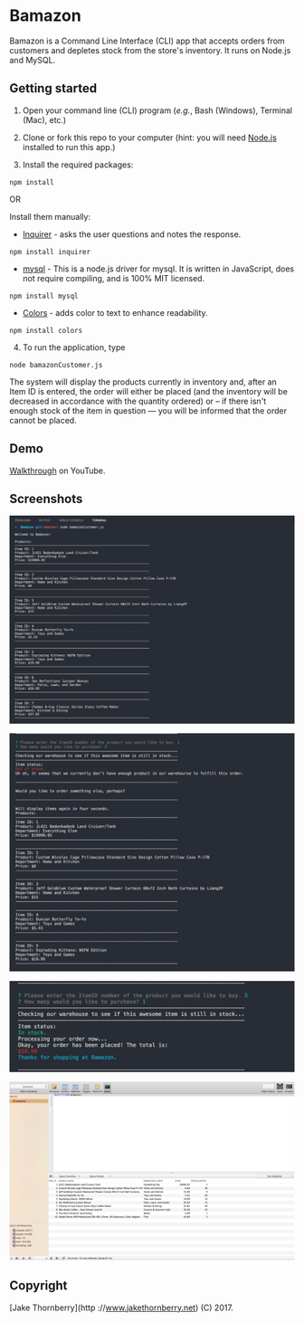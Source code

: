# Bamazon
Bamazon is a Command Line Interface (CLI) app that accepts orders from customers and depletes stock from the store's inventory. It runs on Node.js and MySQL. 

## Getting started

1. Open your command line (CLI) program (*e.g.*, Bash (Windows), Terminal (Mac), etc.)

2. Clone or fork this repo to your computer (hint: you will need [Node.js](https://nodejs.org/en/download/) installed to run this app.)

3. Install the required packages:
```
npm install
```

OR

Install them manually:

   * [Inquirer](https://www.npmjs.com/package/inquirer) - asks the user questions and notes the response.
   ````
   npm install inquirer
   ````
   * [mysql](https://www.npmjs.com/package/mysql) -
   This is a node.js driver for mysql. It is written in JavaScript, does not require compiling, and is 100% MIT licensed.
   ````
   npm install mysql
   ````
   * [Colors](https://www.npmjs.com/package/colors) - adds color to text to enhance readability.
   ````
   npm install colors
   ````
4. To run the application, type 
```
node bamazonCustomer.js
```
The system will display the products currently in inventory and, after an Item ID is entered, the order will either be placed (and the inventory will be decreased in accordance with the quantity ordered) or – if there isn't enough stock of the item in question — you will be informed that the order cannot be placed. 

## Demo

[Walkthrough](https://youtu.be/CUhP7hABPhg) on YouTube.

## Screenshots

![Customer Experience](images/bamazon-01.png)

![Customer Experience](images/bamazon-02.png)

![Customer Experience](images/bamazon-03.png)

![Customer Experience](images/bamazon-04.png)

## Copyright

[Jake Thornberry](http
://www.jakethornberry.net) (C) 2017.


